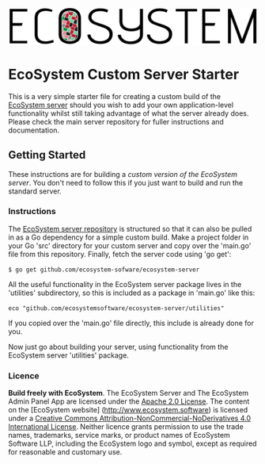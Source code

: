 ![](https://raw.githubusercontent.com/ecosystemsoftware/ecosystem-website/master/themes/ecosystem/static/images/eco-logo-colour.png)

# EcoSystem Custom Server Starter

This is a very simple starter file for creating a custom build of the [EcoSystem server](https://github.com/ecosystemsoftware/ecosystem-server) should you wish to add your own application-level functionality whilst still taking advantage of what the server already does.  Please check the main server repository for fuller instructions and documentation.

## Getting Started

These instructions are for building a *custom version of the EcoSystem server*.  You don't need to follow this if you just want to build and run the standard server.

### Instructions

The [EcoSystem server repository](https://github.com/ecosystemsoftware/ecosystem-server) is structured so that it can also be pulled in as a Go dependency for a simple custom build.  Make a project folder in your Go 'src' directory for your custom server and copy over the 'main.go' file from this repository.  Finally, fetch the server code using 'go get':

```
$ go get github.com/ecosystem-sofware/ecosystem-server
```

All the useful functionality in the EcoSystem server package lives in the 'utilities' subdirectory, so this is included as a package in 'main.go' like this:

```
eco "github.com/ecosystemsoftware/ecosystem-server/utilities"
```

If you copied over the 'main.go' file directly, this include is already done for you.

Now just go about building your server, using functionality from the EcoSystem server 'utilities' package.


### Licence

**Build freely with EcoSystem**.  The EcoSystem Server and The EcoSystem Admin Panel App are licensed under the [Apache 2.0 License](https://www.apache.org/licenses/LICENSE-2.0).  The content on the [EcoSystem website] (http://www.ecosystem.software) is licensed under a [Creative Commons Attribution-NonCommercial-NoDerivatives 4.0 International License](http://creativecommons.org/licenses/by-nc-nd/4.0/).  Neither licence grants permission to use the trade names, trademarks, service marks, or product names of EcoSystem Software LLP, including the EcoSystem logo and symbol, except as required for reasonable and customary use.